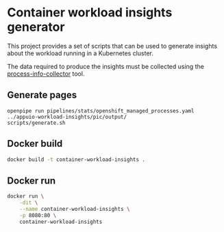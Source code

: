 # Container workload insights generator


This project provides a set of scripts that can be used to generate
insights about the workload running in a Kubernetes cluster.

The data required to produce the insights must be collected using the [process-info-collector](https://github.com/vshn/process-info-collector) tool.

## Generate pages
```
openpipe run pipelines/stats/openshift_managed_processes.yaml ../appuio-workload-insights/pic/output/
scripts/generate.sh
```

## Docker build

```sh
docker build -t container-workload-insights .
```

## Docker run

```sh
docker run \
    -dit \
    --name container-workload-insights \
    -p 8080:80 \
    container-workload-insights
````
